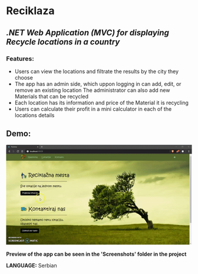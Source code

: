 # Reciklaza

## **_.NET Web Application (MVC) for displaying Recycle locations in a country_**

### Features:
- Users can view the locations and filtrate the results by the city they choose
- The app has an admin side, which uppon logging in can add, edit, or remove an existing location
The administrator can also add new Materials that can be recycled
- Each location has its information and price of the Material it is recycling
- Users can calculate their profit in a mini calculator in each of the locations details

## Demo:
![](demo.gif)

**Preview of the app can be seen in the 'Screenshots' folder in the project**

**LANGUAGE:** Serbian
